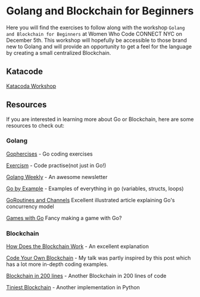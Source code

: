 # Golang and Blockchain for Beginners

Here you will find the exercises to follow along with the workshop `Golang and Blockchain for Beginners` at Women Who Code CONNECT NYC on December 5th. This workshop will hopefully be accessible to those brand new to Golang and will provide an opportunity to get a feel for the language by creating a small centralized Blockchain.
## Katacode

[Katacoda Workshop](http://bit.ly/G0Bl0ck)

## Resources

If you are interested in learning more about Go or Blockchain, here are some resources to check out:

### Golang

[Gophercises](https://gophercises.com/) - Go coding exercises

[Exercism](https://exercism.io/) - Code practise(not just in Go!)

[Golang Weekly](https://golangweekly.com/) - An awesome newsletter

[Go by Example](https://gobyexample.com/) - Examples of everything in go (variables, structs, loops)

[GoRoutines and Channels](https://medium.com/@trevor4e/learning-gos-concurrency-through-illustrations-8c4aff603b3) Excellent illustrated article explaining Go's concurrency model

[Games with Go](https://gameswithgo.org/) Fancy making a game with Go?

### Blockchain

[How Does the Blockchain Work](https://onezero.medium.com/how-does-the-blockchain-work-98c8cd01d2ae) - An excellent explanation

[Code Your Own Blockchain](https://medium.com/@mycoralhealth/code-your-own-blockchain-in-less-than-200-lines-of-go-e296282bcffc) - My talk was partly inspired by this post which has a lot more in-depth coding examples.

[Blockchain in 200 lines](https://medium.com/@lhartikk/a-blockchain-in-200-lines-of-code-963cc1cc0e54) - Another Blockchain in 200 lines of code

[Tiniest Blockchain](https://medium.com/crypto-currently/lets-build-the-tiniest-blockchain-e70965a248b) - Another implementation in Python
